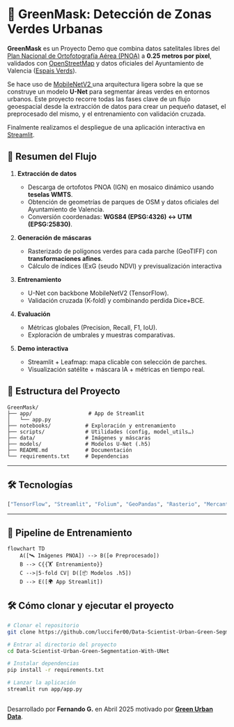 # 🌿 GreenMask: Detección de Zonas Verdes Urbanas

**GreenMask** es un Proyecto Demo que combina datos satelitales libres del [Plan Nacional de Ortofotografía Aérea (PNOA)](https://pnoa.ign.es/) a **0.25 metros por pixel**, validados con [OpenStreetMap](openstreetmap.org/) y datos oficiales del Ayuntamiento de Valencia ([Espais Verds](https://valencia.opendatasoft.com/explore/dataset/espais-verds-espacios-verdes/table/?flg=es-es)).

Se hace uso de [MobileNetV2 ](https://arxiv.org/pdf/1801.04381) una arquitectura ligera sobre la que se construye un modelo **U-Net** para segmentar áreas verdes en entornos urbanos.
Este proyecto recorre todas las fases clave de un flujo geoespacial desde la extracción de datos para crear un pequeño dataset, el preprocesado del mismo, y el entrenamiento con validación cruzada. 

Finalmente realizamos el despliegue de una aplicación interactiva en [Streamlit](https://streamlit.io/). 


## 🚀 Resumen del Flujo

1. **Extracción de datos**
   - Descarga de ortofotos PNOA (IGN) en mosaico dinámico usando **teselas WMTS**.
   - Obtención de geometrías de parques de OSM y datos oficiales del Ayuntamiento de Valencia.
   - Conversión coordenadas: **WGS84 (EPSG:4326) ↔ UTM (EPSG:25830)**.

2. **Generación de máscaras**
   - Rasterizado de polígonos verdes para cada parche (GeoTIFF) con **transformaciones afines**.
   - Cálculo de índices (ExG (seudo NDVI) y previsualización interactiva
3. **Entrenamiento**
   - U-Net con backbone MobileNetV2 (TensorFlow).
   - Validación cruzada (K-fold) y combinando perdida Dice+BCE.
4. **Evaluación**
   - Métricas globales (Precision, Recall, F1, IoU).
   - Exploración de umbrales y muestras comparativas.
5. **Demo interactiva**
   - Streamlit + Leafmap: mapa clicable con selección de parches.
   - Visualización satélite + máscara IA + métricas en tiempo real.


## 📂 Estructura del Proyecto

```
GreenMask/
├── app/                  # App de Streamlit
│   └── app.py
├── notebooks/           # Exploración y entrenamiento
├── scripts/             # Utilidades (config, model_utils…)
├── data/                # Imágenes y máscaras
├── models/              # Modelos U‑Net (.h5)
├── README.md            # Documentación
└── requirements.txt     # Dependencias
```

---

## 🛠️ Tecnologías
```python
["TensorFlow", "Streamlit", "Folium", "GeoPandas", "Rasterio", "Mercantile", "Earth Engine API", "OpenStreetMap"]

```

---

## 🚀 Pipeline de Entrenamiento

```mermaid
flowchart TD
    A([🛰️ Imágenes PNOA]) --> B([⚙️ Preprocesado])
    B --> C{{🏋️ Entrenamiento}}
    C -->|5‑fold CV| D([📦 Modelos .h5])
    D --> E([🌍 App Streamlit])
```

## 🛠️ Cómo clonar y ejecutar el proyecto

```bash
# Clonar el repositorio
git clone https://github.com/luccifer00/Data-Scientist-Urban-Green-Segmentation-With-UNet.git

# Entrar al directorio del proyecto
cd Data-Scientist-Urban-Green-Segmentation-With-UNet

# Instalar dependencias
pip install -r requirements.txt

# Lanzar la aplicación
streamlit run app/app.py
```
##

Desarrollado por **Fernando G.** en Abril 2025 motivado por **[Green Urban Data](https://greenurbandata.com/)**.
